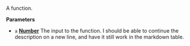 # 

A function.

**Parameters**

-   `a` **[Number](https://developer.mozilla.org/en-US/docs/Web/JavaScript/Reference/Global_Objects/Number)** The input to the function.
    I should be able to continue the description on a new line, and have it
    still work in the markdown table.

